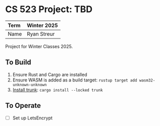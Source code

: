 # CS 523 Project: TBD

| Term | Winter 2025 |
| :--- | :---------- |
| Name | Ryan Streur |

Project for Winter Classes 2025.

## To Build

1. Ensure Rust and Cargo are installed
2. Ensure WASM is added as a build target: `rustup target add wasm32-unknown-unknown`
3. [Install trunk](https://trunkrs.dev/#install): `cargo install --locked trunk`

## To Operate

- [ ] Set up LetsEncrypt
